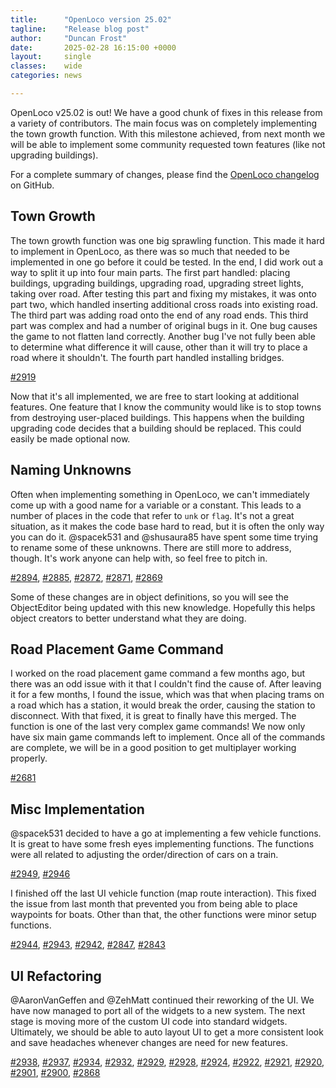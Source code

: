 ```yaml
---
title:      "OpenLoco version 25.02"
tagline:    "Release blog post"
author:     "Duncan Frost"
date:       2025-02-28 16:15:00 +0000
layout:     single
classes:    wide
categories: news

---
```


OpenLoco v25.02 is out! We have a good chunk of fixes in this release from a variety of contributors.
The main focus was on completely implementing the town growth function. With this milestone achieved,
from next month we will be able to implement some community requested town features (like not
upgrading buildings).

For a complete summary of changes, please find the
[OpenLoco changelog](https://github.com/OpenLoco/OpenLoco/releases/tag/v25.02) on GitHub.

## Town Growth

The town growth function was one big sprawling function. This made it hard to implement in
OpenLoco, as there was so much that needed to be implemented in one go before it could be tested.
In the end, I did work out a way to split it up into four main parts. The first part handled:
placing buildings, upgrading buildings, upgrading road, upgrading street lights, taking over
road. After testing this part and fixing my mistakes, it was onto part two, which handled inserting
additional cross roads into existing road. The third part was adding road onto the end of any road
ends. This third part was complex and had a number of original bugs in it. One bug causes the game
to not flatten land correctly. Another bug I've not fully been able to determine what difference it
will cause, other than it will try to place a road where it shouldn't. The fourth part handled
installing bridges.

[#2919](https://github.com/OpenLoco/OpenLoco/pull/2919)

Now that it's all implemented, we are free to start looking at additional features. One feature that
I know the community would like is to stop towns from destroying user-placed buildings. This
happens when the building upgrading code decides that a building should be replaced. This could
easily be made optional now.

## Naming Unknowns

Often when implementing something in OpenLoco, we can't immediately come up with a good name for a
variable or a constant. This leads to a number of places in the code that refer to `unk` or
`flag`. It's not a great situation, as it makes the code base hard to read, but it is often the only
way you can do it. @spacek531 and @shusaura85 have spent some time trying to rename some of these
unknowns. There are still more to address, though. It's work anyone can help with, so feel free to
pitch in.

[#2894](https://github.com/OpenLoco/OpenLoco/pull/2894), 
[#2885](https://github.com/OpenLoco/OpenLoco/pull/2885), 
[#2872](https://github.com/OpenLoco/OpenLoco/pull/2872), 
[#2871](https://github.com/OpenLoco/OpenLoco/pull/2871), 
[#2869](https://github.com/OpenLoco/OpenLoco/pull/2869)

Some of these changes are in object definitions, so you will see the ObjectEditor being updated with
this new knowledge. Hopefully this helps object creators to better understand what they are doing.

## Road Placement Game Command

I worked on the road placement game command a few months ago, but there was an odd issue with it
that I couldn't find the cause of. After leaving it for a few months, I found the issue, which was that
when placing trams on a road which has a station, it would break the order, causing the station to
disconnect. With that fixed, it is great to finally have this merged. The function is one of the last
very complex game commands! We now only have six main game commands left to implement. Once all of
the commands are complete, we will be in a good position to get multiplayer working properly.

[#2681](https://github.com/OpenLoco/OpenLoco/pull/2681)

## Misc Implementation

@spacek531 decided to have a go at implementing a few vehicle functions. It is great to have some
fresh eyes implementing functions. The functions were all related to adjusting the order/direction
of cars on a train.

[#2949](https://github.com/OpenLoco/OpenLoco/pull/2949),
[#2946](https://github.com/OpenLoco/OpenLoco/pull/2946)

I finished off the last UI vehicle function (map route interaction). This fixed the issue from last
month that prevented you from being able to place waypoints for boats. Other than that, the other
functions were minor setup functions.

[#2944](https://github.com/OpenLoco/OpenLoco/pull/2944),
[#2943](https://github.com/OpenLoco/OpenLoco/pull/2943),
[#2942](https://github.com/OpenLoco/OpenLoco/pull/2942),
[#2847](https://github.com/OpenLoco/OpenLoco/pull/2847),
[#2843](https://github.com/OpenLoco/OpenLoco/pull/2843)

## UI Refactoring

@AaronVanGeffen and @ZehMatt continued their reworking of the UI. We have now managed to port all
of the widgets to a new system. The next stage is moving more of the custom UI code into standard
widgets. Ultimately, we should be able to auto layout UI to get a more consistent look and save
headaches whenever changes are need for new features.

[#2938](https://github.com/OpenLoco/OpenLoco/pull/2938),
[#2937](https://github.com/OpenLoco/OpenLoco/pull/2937),
[#2934](https://github.com/OpenLoco/OpenLoco/pull/2934),
[#2932](https://github.com/OpenLoco/OpenLoco/pull/2932),
[#2929](https://github.com/OpenLoco/OpenLoco/pull/2929),
[#2928](https://github.com/OpenLoco/OpenLoco/pull/2928),
[#2924](https://github.com/OpenLoco/OpenLoco/pull/2924),
[#2922](https://github.com/OpenLoco/OpenLoco/pull/2922),
[#2921](https://github.com/OpenLoco/OpenLoco/pull/2921),
[#2920](https://github.com/OpenLoco/OpenLoco/pull/2920),
[#2901](https://github.com/OpenLoco/OpenLoco/pull/2901),
[#2900](https://github.com/OpenLoco/OpenLoco/pull/2900),
[#2868](https://github.com/OpenLoco/OpenLoco/pull/2868)
